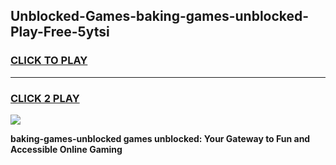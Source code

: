 
## Unblocked-Games-baking-games-unblocked-Play-Free-5ytsi
<h3>
<a href="https://premium76.site?title=baking-games-unblocked&ref=18A1">CLICK TO PLAY</a></h3>
<hr>

<h3>
<a href="https://premium76.site?title=baking-games-unblocked&ref=18A1">CLICK 2 PLAY</a>
  
</h3>

<a href="https://premium76.site?title=baking-games-unblocked&ref=18A1"><img src="https://clearcache.store/games.png"></a>


**baking-games-unblocked games unblocked: Your Gateway to Fun and Accessible Online Gaming**

